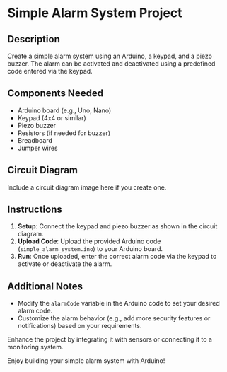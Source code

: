 # Simple Alarm System Project

## Description
Create a simple alarm system using an Arduino, a keypad, and a piezo buzzer. The alarm can be activated and deactivated using a predefined code entered via the keypad. 

## Components Needed
- Arduino board (e.g., Uno, Nano)
- Keypad (4x4 or similar)
- Piezo buzzer
- Resistors (if needed for buzzer)
- Breadboard
- Jumper wires

## Circuit Diagram
Include a circuit diagram image here if you create one.

## Instructions
1. **Setup**: Connect the keypad and piezo buzzer as shown in the circuit diagram.
2. **Upload Code**: Upload the provided Arduino code (`simple_alarm_system.ino`) to your Arduino board.
3. **Run**: Once uploaded, enter the correct alarm code via the keypad to activate or deactivate the alarm.

## Additional Notes
- Modify the `alarmCode` variable in the Arduino code to set your desired alarm code.
- Customize the alarm behavior (e.g., add more security features or notifications) based on your requirements.

Enhance the project by integrating it with sensors or connecting it to a monitoring system.

Enjoy building your simple alarm system with Arduino!
